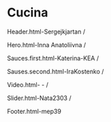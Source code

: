 # Cucina

Header.html-Sergejkjartan / 

Hero.html-Inna Anatoliivna / 

Sauces.first.html-Katerina-KEA / 

Sauses.second.html-IraKostenko / 

Video.html- - / 

Slider.html-Nata2303 / 

Footer.html-mep39
